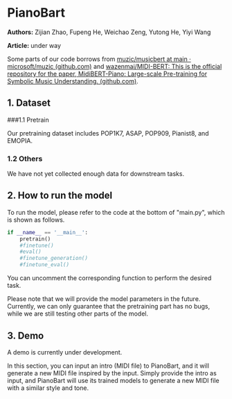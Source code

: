 # PianoBart

**Authors:** Zijian Zhao, Fupeng He, Weichao Zeng, Yutong He, Yiyi Wang

**Article:**  under way

Some parts of our code borrows from [muzic/musicbert at main · microsoft/muzic (github.com)](https://github.com/microsoft/muzic/tree/main/musicbert) and [wazenmai/MIDI-BERT: This is the official repository for the paper, MidiBERT-Piano: Large-scale Pre-training for Symbolic Music Understanding. (github.com)](https://github.com/wazenmai/MIDI-BERT).



## 1. Dataset

###1.1 Pretrain

Our pretraining dataset includes POP1K7, ASAP, POP909, Pianist8, and EMOPIA.



### 1.2 Others

We have not yet collected enough data for downstream tasks.



## 2. How to run the model

To run the model, please refer to the code at the bottom of "main.py", which is shown as follows.

```python
if __name__ == '__main__':
    pretrain()
    #finetune()
    #eval()
    #finetune_generation()
    #finetune_eval()
```

You can uncomment the corresponding function to perform the desired task.



Please note that we will provide the model parameters in the future. Currently, we can only guarantee that the pretraining part has no bugs, while we are still testing other parts of the model.



## 3. Demo

A demo is currently under development.

In this section, you can input an intro (MIDI file) to PianoBart, and it will generate a new MIDI file inspired by the input. Simply provide the intro as input, and PianoBart will use its trained models to generate a new MIDI file with a similar style and tone.

